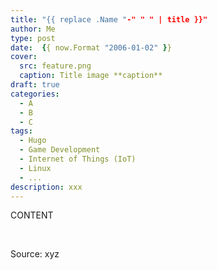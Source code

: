 ```yaml
---
title: "{{ replace .Name "-" " " | title }}"
author: Me
type: post
date:  {{ now.Format "2006-01-02" }}
cover:
  src: feature.png
  caption: Title image **caption**
draft: true
categories:
  - A
  - B
  - C
tags:
  - Hugo
  - Game Development
  - Internet of Things (IoT)
  - Linux
  - ...
description: xxx
---
```


CONTENT

&nbsp;

Source: xyz
